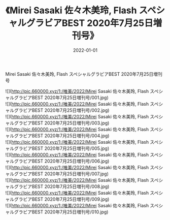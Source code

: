 ﻿---
layout: post
title:  《Mirei Sasaki 佐々木美玲, Flash スペシャルグラビアBEST 2020年7月25日増刊号》
date:   2022-01-01
img: http://pic.660000.xyz/1:/唯美/2022/Mirei Sasaki 佐々木美玲, Flash スペシャルグラビアBEST 2020年7月25日増刊号/000.jpg
categories: [美女, 清纯, 唯美]
---

Mirei Sasaki 佐々木美玲, Flash スペシャルグラビアBEST 2020年7月25日増刊号

  ![](http://pic.660000.xyz/1:/唯美/2022/Mirei Sasaki 佐々木美玲, Flash スペシャルグラビアBEST 2020年7月25日増刊号/001.jpg) <br> ![](http://pic.660000.xyz/1:/唯美/2022/Mirei Sasaki 佐々木美玲, Flash スペシャルグラビアBEST 2020年7月25日増刊号/002.jpg) <br> ![](http://pic.660000.xyz/1:/唯美/2022/Mirei Sasaki 佐々木美玲, Flash スペシャルグラビアBEST 2020年7月25日増刊号/003.jpg) <br> ![](http://pic.660000.xyz/1:/唯美/2022/Mirei Sasaki 佐々木美玲, Flash スペシャルグラビアBEST 2020年7月25日増刊号/004.jpg) <br> ![](http://pic.660000.xyz/1:/唯美/2022/Mirei Sasaki 佐々木美玲, Flash スペシャルグラビアBEST 2020年7月25日増刊号/005.jpg) <br> ![](http://pic.660000.xyz/1:/唯美/2022/Mirei Sasaki 佐々木美玲, Flash スペシャルグラビアBEST 2020年7月25日増刊号/006.jpg) <br> ![](http://pic.660000.xyz/1:/唯美/2022/Mirei Sasaki 佐々木美玲, Flash スペシャルグラビアBEST 2020年7月25日増刊号/007.jpg) <br> ![](http://pic.660000.xyz/1:/唯美/2022/Mirei Sasaki 佐々木美玲, Flash スペシャルグラビアBEST 2020年7月25日増刊号/008.jpg) <br> ![](http://pic.660000.xyz/1:/唯美/2022/Mirei Sasaki 佐々木美玲, Flash スペシャルグラビアBEST 2020年7月25日増刊号/009.jpg) <br> ![](http://pic.660000.xyz/1:/唯美/2022/Mirei Sasaki 佐々木美玲, Flash スペシャルグラビアBEST 2020年7月25日増刊号/010.jpg) <br>